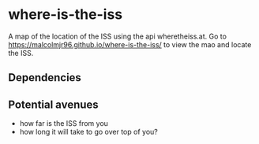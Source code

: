 # where-is-the-iss
A map of the location of the ISS using the api wheretheiss.at. Go to https://malcolmjr96.github.io/where-is-the-iss/ to view the mao and locate the ISS.


## Dependencies



## Potential avenues
- how far is the ISS from you
- how long it will take to go over top of you? 